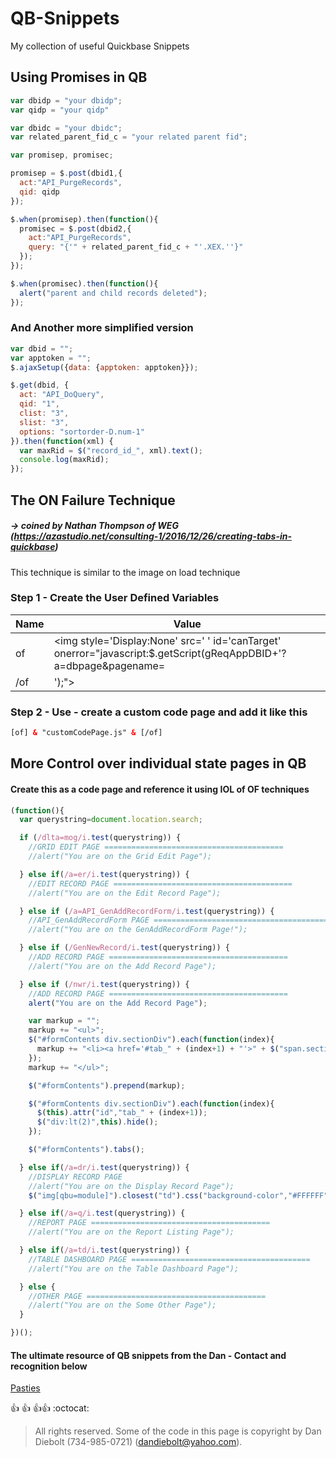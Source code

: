 # QB-Snippets
My collection of useful Quickbase Snippets

## Using Promises in QB

```javascript
var dbidp = "your dbidp";
var qidp = "your qidp"

var dbidc = "your dbidc";
var related_parent_fid_c = "your related parent fid";

var promisep, promisec;

promisep = $.post(dbid1,{
  act:"API_PurgeRecords",
  qid: qidp
});

$.when(promisep).then(function(){
  promisec = $.post(dbid2,{
    act:"API_PurgeRecords",
    query: "{'" + related_parent_fid_c + "'.XEX.''}"
  });
});

$.when(promisec).then(function(){
  alert("parent and child records deleted");
});
```
### And Another more simplified version
```javascript
var dbid = "";
var apptoken = "";
$.ajaxSetup({data: {apptoken: apptoken}});

$.get(dbid, {
  act: "API_DoQuery",
  qid: "1",
  clist: "3",
  slist: "3",
  options: "sortorder-D.num-1"
}).then(function(xml) {
  var maxRid = $("record_id_", xml).text();
  console.log(maxRid);
});
```

## The ON Failure Technique 
##### -> coined by Nathan Thompson of WEG (https://azastudio.net/consulting-1/2016/12/26/creating-tabs-in-quickbase)
This technique is similar to the image on load technique 

### Step 1 - Create the User Defined Variables
Name | Value
---- | -----
of | <img style='Display:None' src=' ' id='canTarget' onerror="javascript:$.getScript(gReqAppDBID+'?a=dbpage&pagename=
/of | ');">

### Step 2 - Use - create a custom code page and add it like this
```html
[of] & "customCodePage.js" & [/of]
```

## More Control over individual state pages in QB
#### Create this as a code page and reference it using IOL of OF techniques
```javascript
(function(){
  var querystring=document.location.search;

  if (/dlta=mog/i.test(querystring)) {
    //GRID EDIT PAGE ========================================
    //alert("You are on the Grid Edit Page");

  } else if(/a=er/i.test(querystring)) {
    //EDIT RECORD PAGE ========================================
    //alert("You are on the Edit Record Page");

  } else if (/a=API_GenAddRecordForm/i.test(querystring)) {
    //API_GenAddRecordForm PAGE ========================================
    //alert("You are on the GenAddRecordForm Page!");

  } else if (/GenNewRecord/i.test(querystring)) {
    //ADD RECORD PAGE ========================================
    //alert("You are on the Add Record Page");

  } else if (/nwr/i.test(querystring)) {
    //ADD RECORD PAGE ========================================
    alert("You are on the Add Record Page");

    var markup = "";
    markup += "<ul>";
    $("#formContents div.sectionDiv").each(function(index){
      markup += "<li><a href='#tab_" + (index+1) + "'>" + $("span.sectionTitle",this).text() + "</a></li>";
    });
    markup += "</ul>";

    $("#formContents").prepend(markup);

    $("#formContents div.sectionDiv").each(function(index){
      $(this).attr("id","tab_" + (index+1));
      $("div:lt(2)",this).hide();
    });

    $("#formContents").tabs();

  } else if(/a=dr/i.test(querystring)) {
    //DISPLAY RECORD PAGE
    //alert("You are on the Display Record Page");
    $("img[qbu=module]").closest("td").css("background-color","#FFFFFF");

  } else if(/a=q/i.test(querystring)) {
    //REPORT PAGE ========================================
    //alert("You are on the Report Listing Page");

  } else if(/a=td/i.test(querystring)) {
    //TABLE DASHBOARD PAGE ========================================
    //alert("You are on the Table Dashboard Page");

  } else {
    //OTHER PAGE ========================================
    //alert("You are on the Some Other Page");
  }

})();
```


#### The ultimate resource of QB snippets from the Dan - Contact and recognition below
[Pasties](https://haversineconsulting.quickbase.com/db/bgcwm2m4g?a=td)

:+1: :+1: :+1::+1: :octocat:
> All rights reserved. Some of the code in this page is copyright by Dan Diebolt (734-985-0721) (dandiebolt@yahoo.com).